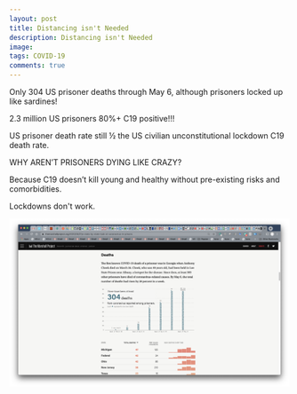```yaml
---
layout: post
title: Distancing isn't Needed
description: Distancing isn't Needed
image: 
tags: COVID-19
comments: true
---
```

Only 304 US prisoner deaths through May 6, although prisoners locked up
like sardines!

2.3 million US prisoners 80%+ C19 positive!!!

US prisoner death rate still ½ the US civilian unconstitutional lockdown
C19 death rate.

WHY AREN’T PRISONERS DYING LIKE CRAZY?

Because C19 doesn’t kill young and healthy without pre-existing risks
and comorbidities.

Lockdowns don't work.

![](/../../assets/images/post-images/Prison2/3b7071c9360d6e27cdecf6ae6e5356a5.jpg)
